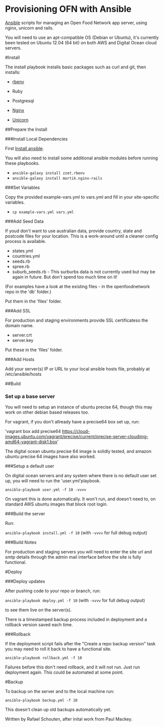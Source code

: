 Provisioning OFN with Ansible
===========================================

[Ansible] scripts for managing an Open Food Network app server, using nginx, unicorn and rails.

You will need to use an apt-compatible OS (Debian or Ubuntu), it's currently been tested on Ubuntu 12.04 (64 bit) on both AWS and Digital Ocean cloud servers.

#Install

The install playbook installs basic packages such as curl and git, then installs:

* [rbenv]
* Ruby
* Postgresql
* [Nginx]
* [Unicorn]

  [Ansible]: http://ansible.cc
  [Vagrant]: http://www.vagrantup.com
  [rbenv]: https://github.com/sstephenson/rbenv
  [Nginx]: http://nginx.org/h
  [Unicorn]: http://unicorn.bogomips.org/


##Prepare the Install

###Install Local Dependencies

First [Install ansible].

[Install ansible]: http://docs.ansible.com/intro_installation.html

You will also need to install some additional ansible modules before running these playbooks. 

* `ansible-galaxy install zzet.rbenv`
* `ansible-galaxy install mortik.nginx-rails`


###Set Variables

Copy the provided example-vars.yml to vars.yml and fill in your site-specific variables.

* `cp example-vars.yml vars.yml`

###Add Seed Data

If youd don't want to use australian data, provide country, state and postcode files for your location. This is a work-around until a cleaner config process is available.

* states.yml
* countries.yml
* seeds.rb
* spree.rb
* suburb_seeds.rb - This surburbs data is not currently used but may be again in future. But don't spend too much time on it!

(For examples have a look at the existing files - in the openfoodnetwork repo in the 'db' folder.)

Put them in the 'files' folder.

###Add SSL

For production and staging environments provide SSL certificateso the domain name.

* server.crt 
* server.key 

Put these in the 'files' folder.


###Add Hosts

Add your server(s) IP or URL to your local ansible hosts file, probably at /etc/ansible/hosts



##Build

### Set up a base server

You will need to setup an instance of ubuntu precise 64, though this may work on other debian based releases too.

For vagrant, if you don't allready have a precise64 box set up, run:

'vagrant box add precise64 https://cloud-images.ubuntu.com/vagrant/precise/current/precise-server-cloudimg-amd64-vagrant-disk1.box'

The digital ocean ubuntu precise 64 image is solidly tested, and amazon ubuntu precise 64 images have also worked.


###Setup a default user

On digital ocean servers and any system where there is no default user set up, you will need to run the 'user.yml'playbook.

`ansible-playbook user.yml -f 10 -vvvv`

On vagrant this is done automatically. It won't run, and doesn't need to, on standard AWS ubuntu images that block root login.

###Build the server

Run:

`ansible-playbook install.yml -f 10` (with `-vvvv` for full debug output) 

###Build Notes

For production and staging servers you will need to enter the site url and smtp details through the admin mail interface before the site is fully functional.


#Deploy


###Deploy updates

After pushing code to your repo or branch, run: 

`ansible-playbook deploy.yml -f 10` (with `-vvvv` for full debug output) 

to see them live on the server(s). 

There is a timestamped backup process included in deployment and a rollback version saved each time.

###Rollback

If the deployment script fails after the "Create a repo backup version" task you may need to roll it back to have a functional site.

`ansible-playbook rollback.yml -f 10`

Failures before this don't need rollback, and it will not run. Just run deployment again. This could be automated at some point.

#Backup

To backup on the server and to the local machine run:

`ansible-playbook backup.yml -f 10`

This doesn't clean up old backups automatically yet.


Written by Rafael Schouten, after inital work from Paul Mackey.


